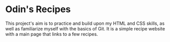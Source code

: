 # Odin's Recipes

This project's aim is to practice and build upon my HTML and CSS skills, as well as familiarize myself with the basics of Git. It is a simple recipe website with a main page that links to a few recipes.